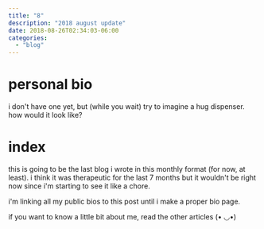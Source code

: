```yaml
---
title: "8"
description: "2018 august update"
date: 2018-08-26T02:34:03-06:00
categories:
  - "blog"
---
```


personal bio
============

i don't have one yet, but (while you wait) try to imagine a hug dispenser. how
would it look like?

index
=====

this is going to be the last blog i wrote in this monthly format (for now, at
least). i think it was therapeutic for the last 7 months but it wouldn't be
right now since i'm starting to see it like a chore.

i'm linking all my public bios to this post until i make a proper bio page.

if you want to know a little bit about me, read the other articles (• ◡•)
